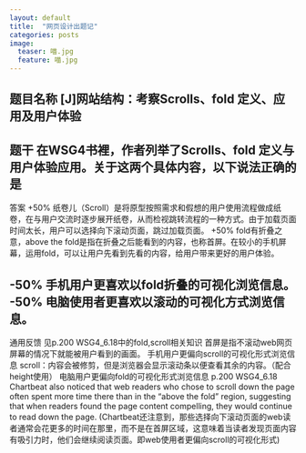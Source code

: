 ```yaml
---
layout: default
title:  "网页设计出题记"
categories: posts
image:
  teaser: 喵.jpg
  feature: 喵.jpg
---
```





题目名称
[J]网站结构：考察Scrolls、fold 定义、应用及用户体验
-

题干
在WSG4书裡，作者列举了Scrolls、fold 定义与用户体验应用。关于这两个具体内容，以下说法正确的是
-

答案
+50% 纸卷儿（Scroll）是将原型按照需求和假想的用户使用流程做成纸卷，在与用户交流时逐步展开纸卷，从而检视跳转流程的一种方式。由于加载页面时间太长，用户可以选择向下滚动页面，跳过加载页面。 
+50% fold有折叠之意，above the fold是指在折叠之后能看到的内容，也称首屏。在较小的手机屏幕，运用fold，可以让用户先看到先看的内容，给用户带来更好的用户体验。

-50% 手机用户更喜欢以fold折叠的可视化浏览信息。
-50% 电脑使用者更喜欢以滚动的可视化方式浏览信息。
-

通用反馈
见p.200 WSG4_6.18中的fold,scroll相关知识 
首屏是指不滚动web网页屏幕的情况下就能被用户看到的画面。
手机用户更偏向scroll的可视化形式浏览信息
 scroll：内容会被修剪，但是浏览器会显示滚动条以便查看其余的内容。（配合height使用）
电脑用户更偏向fold的可视化形式浏览信息
p.200 WSG4_6.18
Chartbeat also noticed that web readers who chose to scroll down the page often spent more time there than in the “above the fold” region, suggesting that when readers found the page content compelling, they would continue to read down the page.
(Chartbeat还注意到，那些选择向下滚动页面的web读者通常会花更多的时间在那里，而不是在首屏区域，这意味着当读者发现页面内容有吸引力时，他们会继续阅读页面。即web使用者更偏向scroll的可视化形式)